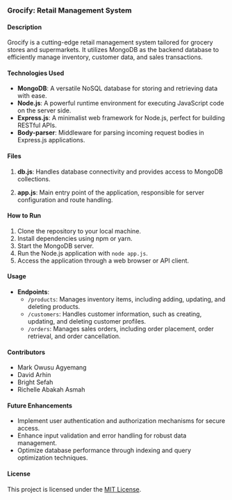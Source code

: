 ### Grocify: Retail Management System

#### Description
Grocify is a cutting-edge retail management system tailored for grocery stores and supermarkets. It utilizes MongoDB as the backend database to efficiently manage inventory, customer data, and sales transactions.

#### Technologies Used
- **MongoDB**: A versatile NoSQL database for storing and retrieving data with ease.
- **Node.js**: A powerful runtime environment for executing JavaScript code on the server side.
- **Express.js**: A minimalist web framework for Node.js, perfect for building RESTful APIs.
- **Body-parser**: Middleware for parsing incoming request bodies in Express.js applications.

#### Files
1. **db.js**: Handles database connectivity and provides access to MongoDB collections.
   
2. **app.js**: Main entry point of the application, responsible for server configuration and route handling.

#### How to Run
1. Clone the repository to your local machine.
2. Install dependencies using npm or yarn.
3. Start the MongoDB server.
4. Run the Node.js application with `node app.js`.
5. Access the application through a web browser or API client.

#### Usage
- **Endpoints**:
  - `/products`: Manages inventory items, including adding, updating, and deleting products.
  - `/customers`: Handles customer information, such as creating, updating, and deleting customer profiles.
  - `/orders`: Manages sales orders, including order placement, order retrieval, and order cancellation.

#### Contributors
- Mark Owusu Agyemang
- David Arhin
- Bright Sefah
- Richelle Abakah Asmah

#### Future Enhancements
- Implement user authentication and authorization mechanisms for secure access.
- Enhance input validation and error handling for robust data management.
- Optimize database performance through indexing and query optimization techniques.

#### License
This project is licensed under the [MIT License](https://opensource.org/licenses/MIT).

